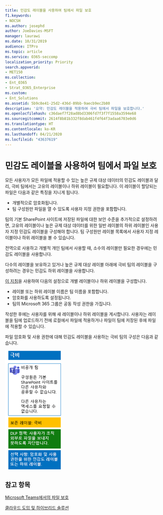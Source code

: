 ```yaml
---
title: 민감도 레이블을 사용하여 팀에서 파일 보호
f1.keywords:
- NOCSH
ms.author: josephd
author: JoeDavies-MSFT
manager: laurawi
ms.date: 10/31/2019
audience: ITPro
ms.topic: article
ms.service: O365-seccomp
localization_priority: Priority
search.appverid:
- MET150
ms.collection:
- Ent_O365
- Strat_O365_Enterprise
ms.custom:
- Ent_Solutions
ms.assetid: 5b9c8e41-25d2-436d-89bb-9aecb9ec2b80
description: '요약: 민감도 레이블을 적용하여 극비 팀에서 파일을 보호합니다.'
ms.openlocfilehash: c36daef7f28ad8bd3306fd7f3f7f1558a3594e68
ms.sourcegitcommit: 2614f8b81b332f8dab461f4f64f3adaa6703e0d6
ms.translationtype: HT
ms.contentlocale: ko-KR
ms.lasthandoff: 04/21/2020
ms.locfileid: "43637619"
---
```

# <a name="protect-files-in-teams-with-sensitivity-labels"></a>민감도 레이블을 사용하여 팀에서 파일 보호


모든 사용자가 모든 파일에 적용할 수 있는 높은 규제 대상 데이터의 민감도 레이블과 달리, 극비 팀에서는 고유의 레이블이나 하위 레이블이 필요합니다. 이 레이블이 할당되는 파일은 다음과 같은 특징을 지니게 됩니다.

- 개별적으로 암호화됩니다.
- 팀 구성원만 파일을 열 수 있도록 사용자 지정 권한을 포함합니다.

팀의 기본 SharePoint 사이트에 저장된 파일에 대한 보안 수준을 추가적으로 설정하려면, 고유의 레이블이나 높은 규제 대상 데이터를 위한 일반 레이블의 하위 레이블인 사용자 지정 민감도 레이블을 구성해야 합니다. 팀 구성원만 레이블 목록에서 사용자 지정 레이블이나 하위 레이블을 볼 수 있습니다.

전역으로 사용하고 개별적 개인 팀에서 사용할 때, 소수의 레이블만 필요한 경우에는 민감도 레이블을 사용합니다. 

다수의 레이블을 보유하고 있거나 높은 규제 대상 레이블 아래에 극비 팀의 레이블을 구성하려는 경우는 민감도 하위 레이블을 사용합니다.

[이 지침](https://docs.microsoft.com/microsoft-365/compliance/encryption-sensitivity-labels)을 사용하여 다음의 설정으로 개별 레이블이나 하위 레이블을 구성합니다.

- 레이블 또는 하위 레이블 이름은 팀 이름을 포함합니다.
- 암호화를 사용하도록 설정됩니다.
- 팀의 Microsoft 365 그룹은 공동 작성 권한을 가집니다.

작성한 후에는 사용자를 위해 새 레이블이나 하위 레이블을 게시합니다. 사용자는 레이블을 팀에 업로드하기 전에 로컬에서 파일에 적용하거나 파일이 팀에 저장된 후에 파일에 적용할 수 있습니다.

파일 암호화 및 사용 권한에 대해 민감도 레이블을 사용하는 극비 팀의 구성은 다음과 같습니다.

![공개 팀에 대한 기준 수준 보호.](../../media/highly-confidential-team-dlp-sensitivity-labels.png)


## <a name="see-also"></a>참고 항목

[Microsoft Teams에서의 파일 보호](secure-files-in-teams.md)
  
[클라우드 도입 및 하이브리드 솔루션](https://docs.microsoft.com/office365/enterprise/cloud-adoption-and-hybrid-solutions)
